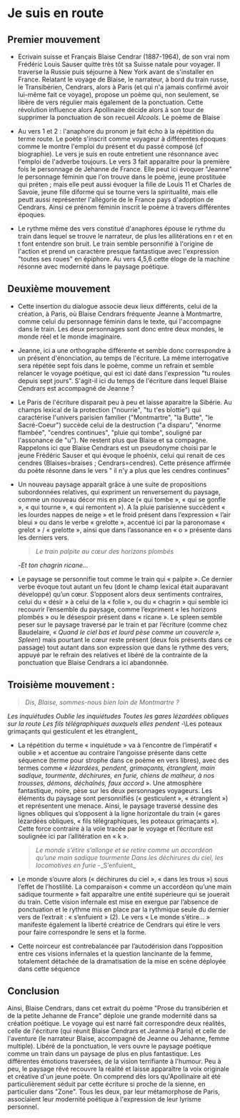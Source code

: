 # Je suis en route
## Premier mouvement
- Ecrivain suisse et Français Blaise Cendrar (1887-1964), de son vrai nom Frédéric Louis Sauser quitte très tôt sa Suisse natale pour voyager. Il traverse la Russie puis séjourne à New York avant de s'installer en France. Relatant le voyage de Blaise, le narrateur, à bord du train russe, le Transibérien, Cendrars, alors à Paris (et qui n'a jamais confirmé avoir lui-même fait ce voyage), propose un poème qui, non seulement, se libère de vers régulier mais également de la ponctuation. Cette révolution influence alors Apollinaire décide alors à son tour de supprimer la ponctuation de son recueil *Alcools*. Le poème de Blaise 

- Au vers 1 et 2 : l'anaphore du pronom je fait écho à la répétition du terme route. Le poète s'inscrit comme voyageur à différentes époques comme le montre l'emploi du présent et du passé composé (cf biographie).
Le vers je suis en route entretient une résonnance avec l'emploi de l'adverbe toujours. 
Le vers 3 fait apparaitre pour la première fois le personnage de Jehanne de France. Elle peut ici évoquer "Jeanne" le personnage féminin que l'on trouve dans le poème, jeune prostituée qui préten ; mais elle peut aussi évoquer la fille de Louis 11 et Charles de Savoie, jeune fille diforme qui se tourne vers la spiritualité, mais elle peutt aussi représenter l'allégorie de le France pays d'adoption de Cendrars. Ainsi ce prénom féminin inscrit le poème à travers différentes époques. 

- Le rythme même des vers constitué d'anaphores  épouse le rythme du train dans lequel se trouve le narrateur, de plus les allitérations en r et en t font entendre son bruit. Le train semble personnifié à l'origine de l'action et prend un caractère presque fantastique avec l'expression "toutes ses roues" en épiphore. Au vers 4,5,6 cette éloge de la machine résonne avec modernité dans le paysage poétique.
## Deuxième mouvement
- Cette insertion du dialogue associe deux lieux différents, celui de la création, à Paris, où Blaise Cendrars fréquente Jeanne à Montmartre, comme celui du personnage féminin dans le texte, qui l'accompagne dans le train. Les deux personnages sont donc entre deux mondes, le monde réel et le monde imaginaire. 
- Jeanne, ici a une orthographe différente et semble donc correspondre à un présent d'énonciation, au temps de l'écriture. La même interrogative sera répétée sept fois dans le poème, comme un refrain et semble relancer le voyage poétique, qui est ici daté dans l'expression "tu roules depuis sept jours". S'agit-il ici du temps de l'écriture dans lequel Blaise Cendrars est accompagné de Jeanne ? 
- Le Paris de l'écriture disparait peu à peu et laisse aparaitre la Sibérie. Au champs lexical de la protection ("nourrie", "tu t'es blottie") qui caractérise l'univers parisien familier ("Montmartre", "la Butte", "le Sacré-Coeur") succède celui de la destruction ("a disparu", "énorme flambée", "cendres continues", "pluie qui tombe", souligné par l'assonance de "u"). Ne restent plus que Blaise et sa compagne. Rappelons ici que Blaise Cendrars est un pseudonyme choisi par le jeune Frédéric Sauser et qui évoque le phoénix, celui qui renait de ces cendres (Blaises=braises ; Cendrars=cendres). Cette présence affirmée du poète résonne dans le vers " il n'y a plus que les cendres continues"
- Un nouveau paysage apparaît grâce à une suite de propositions subordonnées relatives, qui expriment un renversement du paysage, comme un nouveau décor mis en place (« qui tombe », « qui se gonfle », « qui tourne », « qui remontent »). A la pluie parisienne succèdent « les lourdes nappes de neige » et le froid présent dans l’expression « l’air bleui » ou dans le verbe « grelotte », accentué ici par la paronomase « grelot » / « grelotte », ainsi que dans l’assonance en « o » présente dans les derniers vers.

	>_Le train palpite au cœur des horizons plombés_
	>
	\-_Et ton chagrin ricane…_

- Le paysage se personnifie tout comme le train qui « palpite ». Ce dernier verbe évoque tout autant un feu (dont le champ lexical était auparavant développé) qu’un cœur. S’opposent alors deux sentiments contraires, celui du « désir » à celui de la « folie », ou du « chagrin » qui semble ici recouvrir l’ensemble du paysage, comme l’expriment « les horizons plombés » ou le désespoir présent dans « ricane ». Le spleen semble peser sur le paysage traversé par le train et par l’écriture (comme chez Baudelaire, « _Quand le ciel bas et lourd pèse comme un couvercle », Spleen_) mais pourtant le cœur reste présent (deux fois présents dans ce passage) tout autant dans son expression que dans le rythme des vers, appuyé par le refrain des relatives et libéré de la contrainte de la ponctuation que Blaise Cendrars a ici abandonnée. 

## **Troisième mouvement :**
>*Dis, Blaise, sommes-nous bien loin de Montmartre ?*
>
*Les inquiétudes*
_Oublie les inquiétudes_
_Toutes les gares lézardées obliques sur la route_
_Les fils télégraphiques auxquels elles pendent_
-\Les poteaux grimaçants qui gesticulent et les étranglent_

 - La répétition du terme « inquiétude » va à l’encontre de l’impératif « oublie » et accentue au contraire l’angoisse présente dans cette séquence (terme pour strophe dans ce poème en vers libres), avec des termes comme _« lézardées, pendent, grimaçants, étranglent, main sadique, tourmente, déchirures, en furie, chiens de malheur, à nos trousses, démons, déchaînés, faux accord_ ». Une atmosphère fantastique, noire, pèse sur les deux personnages voyageurs. Les éléments du paysage sont personnifiés (« gesticulent », « étranglent ») et représentent une menace. Ainsi, le paysage traversé dessine des lignes obliques qui s’opposent à la ligne horizontale du train (« gares lézardées obliques, « fils télégraphiques, les poteaux grimaçants »). Cette force contraire à la voie tracée par le voyage et l’écriture est soulignée ici par l’allitération en « k ».

	>_Le monde s’étire s’allonge et se retire comme un accordéon qu’une main sadique tourmente_
	_Dans les déchirures du ciel, les locomotives en furie_
	-\_S’enfuient_

- Le monde s’ouvre alors (« déchirures du ciel », « dans les trous ») sous l’effet de l’hostilité. La comparaison « comme un accordéon qu’une main sadique tourmente » fait apparaître une entité supérieure qui se jouerait du train. Cette vision infernale est mise en exergue par l’absence de ponctuation et le rythme mis en place par la rythmique seule du dernier vers de l’extrait : « s’enfuient » (2). Le vers « Le monde s’étire… » manifeste également la liberté créatrice de Cendrars qui étire le vers pour faire correspondre le sens et la forme.

- Cette noirceur est contrebalancée par l’autodérision dans l’opposition entre ces visions infernales et la question lancinante de la femme, totalement détachée de la dramatisation de la mise en scène déployée dans cette séquence
## Conclusion 
Ainsi, Blaise Cendrars, dans cet extrait du poème "Prose du transibérien et de la petite Jehanne de France" déploie une grande modernité dans sa création poétique. Le voyage qui est narré fait correspondre deux réalités, celle de l'écriture (qui réunit Blaise Cendrars et Jeanne à Paris) et celle de l'aventure (le narrateur Blaise, accompagné de Jeanne ou Jehanne, femme multiple). Libéré de la ponctuation, le vers ouvre le paysage poétique comme un train dans un paysage de plus en plus fantastique. Les différentes émotions traversées, de la vision terrifiante à l'humour. Peu à peu, le paysage rêvé recouvre la réalité et laisse apparaître la voix originale et créative d'un jeune poète. On comprend dès lors qu'Apollinaire ait été particulièrement séduit par cette écriture si proche de la sienne, en particulier dans "Zone". Tous les deux, par leur métamorphose de Paris, associaient leur modernité poétique à l'expression de leur lyrisme personnel.

